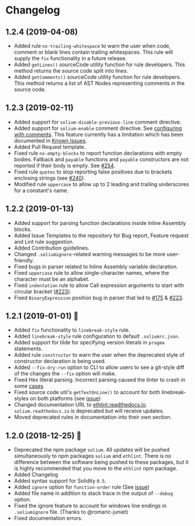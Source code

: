 # Changelog

## 1.2.4 (2019-04-08)
- Added rule `no-trailing-whitespace` to warn the user when code, comment or blank lines contain trailing whitespaces. This rule will supply the `fix` functionality in a future release.
- Added `getLines()` sourceCode utility function for rule developers. This method returns the source code split into lines.
- Added `getComments()` sourceCode utility function for rule developers. This method returns a list of AST Nodes representing comments in the source code.

## 1.2.3 (2019-02-11)
- Added support for `solium-disable-previous-line` comment directive.
- Added support for `solium-enable` comment directive. See [configuring with comments](https://ethlint.readthedocs.io/en/latest/user-guide.html#configuring-with-comments). This feature currently has a limitation which has been documented in [Known Issues](https://ethlint.readthedocs.io/en/latest/known-issues.html).
- Added Pull Request template.
- Fixed rule `no-empty-blocks` to report function declarations with empty bodies. Fallback and `payable` functions and `payable` constructors are not reported if their body is empty. See [#254](https://github.com/duaraghav8/Ethlint/issues/254).
- Fixed rule `quotes` to stop reporting false positives due to brackets enclosing strings (see [#240](https://github.com/duaraghav8/Ethlint/issues/240)).
- Modified rule `uppercase` to allow up to 2 leading and trailing underscores for a constant's name.

## 1.2.2 (2019-01-13)
- Added support for parsing function declarations inside Inline Assembly blocks.
- Added Issue Templates to the repository for Bug report, Feature request and Lint rule suggestion.
- Added Contribution guidelines.
- Changed `.soliumignore`-related warning messages to be more user-friendly.
- Fixed bugs in parser related to Inline Assembly variable declaration.
- Fixed `uppercase` rule to allow single-character names, where the character must be an alphabet.
- Fixed `indentation` rule to allow Call expression arguments to start with circular bracket ([#223](https://github.com/duaraghav8/Ethlint/issues/223)).
- Fixed `BinaryExpression` position bug in parser that led to [#175](https://github.com/duaraghav8/Ethlint/issues/175) & [#223](https://github.com/duaraghav8/Ethlint/issues/223).

## 1.2.1 (2019-01-01) :sparkler:
- Added `fix` functionality to `linebreak-style` rule.
- Added `linebreak-style` rule configuration to default `.soliumrc.json`.
- Added support for tilde for specifying version literals in `pragma` statements.
- Added rule `constructor` to warn the user when the deprecated style of constructor declaration is being used.
- Added `--fix-dry-run` option to CLI to allow users to see a git-style diff of the changes the `--fix` option will make.
- Fixed Hex literal parsing. Incorrect parsing caused the linter to crash in some [cases](https://github.com/duaraghav8/Ethlint/issues/232).
- Fixed source code util's `getTextOnLine()` to account for both linebreak-styles on both platforms (see [issue](https://github.com/duaraghav8/Ethlint/issues/173))
- Changed documentation URL to [ethlint.readthedocs.io](https://ethlint.readthedocs.io). `solium.readthedocs.io` is deprecated but will receive updates.
- Moved deprecated rules in documentation into their own section.

## 1.2.0 (2018-12-25) :santa:
- Deprecated the npm package `solium`. All updates will be pushed simultaneously to npm packages `solium` and `ethlint`. There is no difference between the software being pushed to these packages, but it is highly recommended that you move to the `ethlint` npm package.
- Added Changelog
- Added syntax support for Solidity `0.5`.
- Added `ignore` option for `function-order` rule (See [issue](https://github.com/duaraghav8/Ethlint/issues/235))
- Added file name in addition to stack trace in the output of `--debug` option.
- Fixed the ignore feature to account for windows line endings in `.soliumignore` file. (Thanks to @romaric-juniet)
- Fixed documentation errors.
